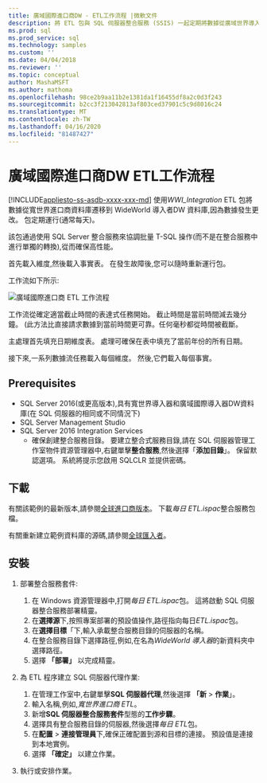 ```yaml
---
title: 廣域國際進口商DW - ETL工作流程 |微軟文件
description: 將 ETL 包與 SQL 伺服器整合服務 (SSIS) 一起定期將數據從廣域世界導入者資料庫遷移到廣域世界導入者DW。
ms.prod: sql
ms.prod_service: sql
ms.technology: samples
ms.custom: ''
ms.date: 04/04/2018
ms.reviewer: ''
ms.topic: conceptual
author: MashaMSFT
ms.author: mathoma
ms.openlocfilehash: 98ce2b9aa11b2e1381da1f16455df8a2c0d3f243
ms.sourcegitcommit: b2cc3f213042813af803ced37901c5c9d8016c24
ms.translationtype: MT
ms.contentlocale: zh-TW
ms.lasthandoff: 04/16/2020
ms.locfileid: "81487427"
---
```

# <a name="wideworldimportersdw-etl-workflow"></a>廣域國際進口商DW ETL工作流程
[!INCLUDE[appliesto-ss-asdb-xxxx-xxx-md](../includes/appliesto-ss-asdb-xxxx-xxx-md.md)]
使用*WWI_Integration* ETL 包將數據從寬世界進口商資料庫遷移到 WideWorld 導入者DW 資料庫,因為數據發生更改。 包定期運行(通常每天)。

該包通過使用 SQL Server 整合服務來協調批量 T-SQL 操作(而不是在整合服務中進行單獨的轉換),從而確保高性能。

首先載入維度,然後載入事實表。 在發生故障後,您可以隨時重新運行包。

工作流如下所示:

 ![廣域國際進口商 ETL 工作流程](media/wide-world-importers/wideworldimporters-etl-workflow.png)

工作流從確定適當截止時間的表達式任務開始。 截止時間是當前時間減去幾分鐘。 (此方法比直接請求數據到當前時間更可靠。任何毫秒都從時間被截斷。

主處理首先填充日期維度表。 處理可確保在表中填充了當前年份的所有日期。

接下來,一系列數據流任務載入每個維度。 然後,它們載入每個事實。

## <a name="prerequisites"></a>Prerequisites

- SQL Server 2016(或更高版本),具有寬世界導入器和廣域國際導入器DW資料庫(在 SQL 伺服器的相同或不同情況下)
- SQL Server Management Studio
- SQL Server 2016 Integration Services
  - 確保創建整合服務目錄。 要建立整合式服務目錄,請在 SQL 伺服器管理工作室物件資源管理器中,右鍵單擊**整合服務**,然後選擇「**添加目錄**」。 保留默認選項。 系統將提示您啟用 SQLCLR 並提供密碼。


## <a name="download"></a>下載

有關該範例的最新版本,請參閱[全球進口商版本](https://go.microsoft.com/fwlink/?LinkID=800630)。 下載*每日 ETL.ispac*整合服務包檔。

有關重新建立範例資料庫的源碼,請參閱[全球匯入者](https://github.com/Microsoft/sql-server-samples/tree/master/samples/databases/wide-world-importers/wwi-ssis)。

## <a name="install"></a>安裝

1. 部署整合服務套件:
   1. 在 Windows 資源管理器中,打開*每日 ETL.ispac*包。 這將啟動 SQL 伺服器整合服務部署精靈。
   2. 在**選擇源**下,按照專案部署的預設值操作,路徑指向每日*ETL.ispac*包。
   3. 在**選擇目標**「下,輸入承載整合服務目錄的伺服器的名稱。
   4. 在整合服務目錄下選擇路徑,例如,在名為*WideWorld 導入器*的新資料夾中選擇路徑。
   5. 選擇 **「部署」** 以完成精靈。

2. 為 ETL 程序建立 SQL 伺服器代理作業:
   1. 在管理工作室中,右鍵單擊**SQL 伺服器代理**,然後選擇 **「新** > **作業**」。
   2. 輸入名稱,例如,*寬世界進口商 ETL*。
   3. 新增**SQL 伺服器整合服務套件**型態的**工作步驟**。
   4. 選擇具有整合服務目錄的伺服器,然後選擇*每日 ETL*包。
   5. 在**配置** > **連接管理員**下,確保正確配置到源和目標的連接。 預設值是連接到本地實例。
   6. 選擇 **「確定」** 以建立作業。

3. 執行或安排作業。
